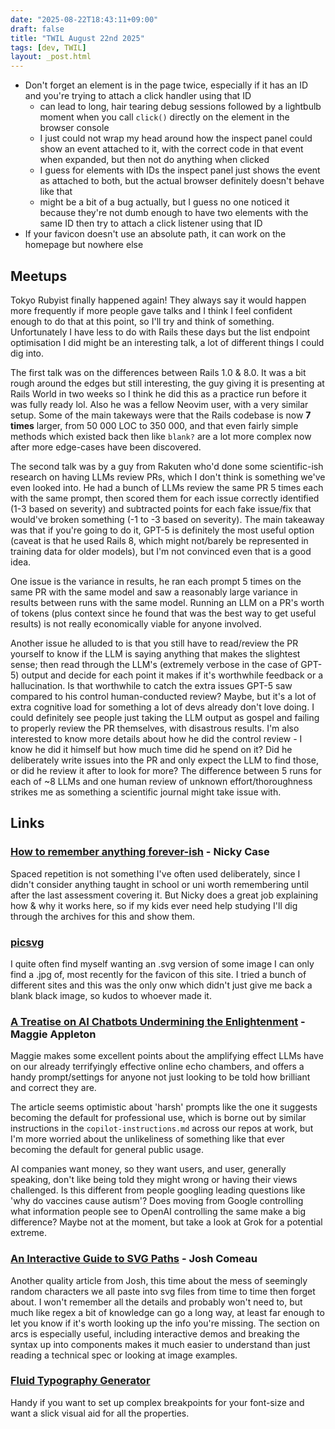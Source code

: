 ```yaml
---
date: "2025-08-22T18:43:11+09:00"
draft: false
title: "TWIL August 22nd 2025"
tags: [dev, TWIL]
layout: _post.html
---
```


- Don't forget an element is in the page twice, especially if it has an ID and you're trying to attach a click handler using that ID
  - can lead to long, hair tearing debug sessions followed by a lightbulb moment when you call `click()` directly on the element in the browser console
  - I just could not wrap my head around how the inspect panel could show an event attached to it, with the correct code in that event when expanded, but then not do anything when clicked
  - I guess for elements with IDs the inspect panel just shows the event as attached to both, but the actual browser definitely doesn't behave like that
  - might be a bit of a bug actually, but I guess no one noticed it because they're not dumb enough to have two elements with the same ID then try to attach a click listener using that ID
- If your favicon doesn't use an absolute path, it can work on the homepage but nowhere else

## Meetups

Tokyo Rubyist finally happened again! They always say it would happen more frequently if more people gave talks and I think I feel confident enough to do that at this point, so I'll try and think of something. Unfortunately I have less to do with Rails these days but the list endpoint optimisation I did might be an interesting talk, a lot of different things I could dig into.

The first talk was on the differences between Rails 1.0 & 8.0. It was a bit rough around the edges but still interesting, the guy giving it is presenting at Rails World in two weeks so I think he did this as a practice run before it was fully ready lol. Also he was a fellow Neovim user, with a very similar setup. Some of the main takeways were that the Rails codebase is now **7 times** larger, from 50 000 LOC to 350 000, and that even fairly simple methods which existed back then like `blank?` are a lot more complex now after more edge-cases have been discovered.

The second talk was by a guy from Rakuten who'd done some scientific-ish research on having LLMs review PRs, which I don't think is something we've even looked into. He had a bunch of LLMs review the same PR 5 times each with the same prompt, then scored them for each issue correctly identified (1-3 based on severity) and subtracted points for each fake issue/fix that would've broken something (-1 to -3 based on severity). The main takeaway was that if you're going to do it, GPT-5 is definitely the most useful option (caveat is that he used Rails 8, which might not/barely be represented in training data for older models), but I'm not convinced even that is a good idea.

One issue is the variance in results, he ran each prompt 5 times on the same PR with the same model and saw a reasonably large variance in results between runs with the same model. Running an LLM on a PR's worth of tokens (plus context since he found that was the best way to get useful results) is not really economically viable for anyone involved.

Another issue he alluded to is that you still have to read/review the PR yourself to know if the LLM is saying anything that makes the slightest sense; then read through the LLM's (extremely verbose in the case of GPT-5) output and decide for each point it makes if it's worthwhile feedback or a hallucination. Is that worthwhile to catch the extra issues GPT-5 saw compared to his control human-conducted review? Maybe, but it's a lot of extra cognitive load for something a lot of devs already don't love doing. I could definitely see people just taking the LLM output as gospel and failing to properly review the PR themselves, with disastrous results. I'm also interested to know more details about how he did the control review - I know he did it himself but how much time did he spend on it? Did he deliberately write issues into the PR and only expect the LLM to find those, or did he review it after to look for more? The difference between 5 runs for each of ~8 LLMs and one human review of unknown effort/thoroughness strikes me as something a scientific journal might take issue with.

## Links

### [How to remember anything forever-ish](https://ncase.me/remember) - Nicky Case

Spaced repetition is not something I've often used deliberately, since I didn't consider anything taught in school or uni worth remembering until after the last assessment covering it. But Nicky does a great job explaining how & why it works here, so if my kids ever need help studying I'll dig through the archives for this and show them.

### [picsvg](https://picsvg.com/)

I quite often find myself wanting an .svg version of some image I can only find a .jpg of, most recently for the favicon of this site. I tried a bunch of different sites and this was the only onw which didn't just give me back a blank black image, so kudos to whoever made it.

### [A Treatise on AI Chatbots Undermining the Enlightenment](https://maggieappleton.com/ai-enlightenment/) - Maggie Appleton

Maggie makes some excellent points about the amplifying effect LLMs have on our already terrifyingly effective online echo chambers, and offers a handy prompt/settings for anyone not just looking to be told how brilliant and correct they are.

The article seems optimistic about 'harsh' prompts like the one it suggests becoming the default for professional use, which is borne out by similar instructions in the `copilot-instructions.md` across our repos at work, but I'm more worried about the unlikeliness of something like that ever becoming the default for general public usage.

AI companies want money, so they want users, and user, generally speaking, don't like being told they might wrong or having their views challenged. Is this different from people googling leading questions like 'why do vaccines cause autism'? Does moving from Google controlling what information people see to OpenAI controlling the same make a big difference? Maybe not at the moment, but take a look at Grok for a potential extreme.

### [An Interactive Guide to SVG Paths](https://www.joshwcomeau.com/svg/interactive-guide-to-paths/) - Josh Comeau

Another quality article from Josh, this time about the mess of seemingly random characters we all paste into svg files from time to time then forget about. I won't remember all the details and probably won't need to, but much like regex a bit of knowledge can go a long way, at least far enough to let you know if it's worth looking up the info you're missing. The section on arcs is especially useful, including interactive demos and breaking the syntax up into components makes it much easier to understand than just reading a technical spec or looking at image examples.

### [Fluid Typography Generator](https://modern-fluid-typography.vercel.app/)

Handy if you want to set up complex breakpoints for your font-size and want a slick visual aid for all the properties.
